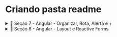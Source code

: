 # Criando pasta readme
<details>
  <summary>📂 Seção 7 - Angular - Organizar, Rota, Alerta e +</summary>
  
  | Conteúdo | Descrição |
  | :---------- | :---------------------------------- |
  | [Interface Model](https://github.com/VictorAntunesJ/ProEventos/commit/1509b7776bdbe4e555bb4cc9186952dbf39d7fd9) | Adicionando Interface Model para o projeto Angular. |
  | [Evento Service](https://github.com/VictorAntunesJ/ProEventos/commit/9859ea3e499b69d24ab0fac94a66e66279d94054) | Criando o Evento Service para gerenciar a lógica de eventos na aplicação |
  | [Dependency Injection](https://github.com/VictorAntunesJ/ProEventos/commit/29f498b0487e597bcf5e7f6370dd32d9f1beee69) | Implementando Dependency Injection para otimizar o gerenciamento de serviços |
  | [Tipagem dos Métodos](https://github.com/VictorAntunesJ/ProEventos/commit/6f5b452417d630e4701e0cc74ac9896fa7c8d9b6) | Adicionando tipagem aos métodos para melhorar a manutenção do código |
  | **TSLint - Subscribe Warning** | Configurando o TSLint para eliminar avisos de subscribe |
  | [Lotes, Imagens e Ícones](https://github.com/VictorAntunesJ/ProEventos/commit/a43e217cddb293c8390ab1c60ab7ba41ab411c75) | Integrando funcionalidades para gerenciar lotes, imagens e ícones |
  | [Filtro de Data Pipe](https://github.com/VictorAntunesJ/ProEventos/commit/8f981d748150d6b2f67be0a613688cb61c06b173) | Implementando Filtro de Data Pipe para formatação de datas |
  | [Tooltip e Dropdown](https://github.com/VictorAntunesJ/ProEventos/commit/421e2c0ccbdaf3c85df6af4978593bf1d2b91217) | Adicionando Tooltips e Dropdowns para melhorar a UI |
  | [Modal](https://github.com/VictorAntunesJ/ProEventos/commit/8ef8f865bd36e73ec221cec0058b22b3fc8f3719) | Implementando a funcionalidade de Modal para interação do usuário |
  | [Adicionando NGX Toastr](https://github.com/VictorAntunesJ/ProEventos/commit/15deba3b64940c6e8bbc37d39ca591e958d7ac98) | Integrando NGX Toastr para notificações na aplicação |
  | [NGX Spinner - Carregando](https://github.com/VictorAntunesJ/ProEventos/commit/9686133e44dfa35719f74625e777f7ecb1e30521) | Implementando NGX Spinner para indicar carregamento de dados |
  | **Migrando para novas Versões** | Atualizando dependências e migrando para novas versões do Angular |
  | [Desafio Título](https://github.com/VictorAntunesJ/ProEventos/commit/023b44ed09392c5d7c50b71bfb9eb1e3236a8e96) | Resolvido o desafio de implementar título dinâmico na aplicação |
  | [Mais Components](https://github.com/VictorAntunesJ/ProEventos/commit/e67df1c44390510ae6aa8773f3120a3ab289ee95) | Adicionando novos componentes para expandir a funcionalidade do projeto |
  | **Resolvendo Desafio Título** | Ajustes e melhorias no título dinâmico da aplicação |
  | [@Input](https://github.com/VictorAntunesJ/ProEventos/commit/8578d5185061cd8d96aa598f47b834f7da528979) | Implementando @Input para passar dados entre componentes |
  | [Angular Rotas - Parte 01](https://github.com/VictorAntunesJ/ProEventos/commit/189d2f6c6b668325d366117cae0a1606f255b91b) | Configurando a primeira parte das Rotas no Angular |
  | [Angular Rotas - Parte 02](https://github.com/VictorAntunesJ/ProEventos/commit/c49893a8c3ada00ccf1027618fa5c51fc222b5cf) | Finalizando a configuração das Rotas no Angular |
  | **Enviando ao GIT** | Subindo as alterações para o GitHub após a conclusão da Seção 7 |
  | [Readme](https://github.com/VictorAntunesJ/ProEventos/blob/master/Readme.md) | Configuração de Interfaces para Modelos no Front-end 1 e 2 |
</details>


<details>
  <summary>📂 Seção 8 - Angular - Layout e Reactive Forms</summary>

  | Conteúdo | Descrição |
  | :---------- | :---------------------------------- |
  | **O que Faremos - Layout e Reactive Forms** | Planejamento da implementação do layout e Reactive Forms no projeto |
  | **Referências Bootswatch** | Adicionando e configurando estilos do Bootswatch no projeto |
  | **Component Título** | Criando o componente para gerenciar títulos dinâmicos |
  | **Novo Layout Filtro e Evento** | Implementando novo layout para filtro e exibição de eventos |
  | **Responsivas colunas da Tabela** | Ajustando a tabela para responsividade nas colunas |
  | **Sub Components e Sub Rotas** | Criando subcomponentes e configurando sub-rotas no Angular |
  | **RedirectTo e Rotas Detalhes** | Implementando redirecionamentos e rotas de detalhes |
  | **User, Login e Registration** | Desenvolvendo funcionalidades de usuário, login e registro |
  | **Rotas do User** | Configurando rotas específicas para o usuário |
  | **Form Registration** | Criando o formulário de registro de usuários |
  | **Show Menu e Mini Logo** | Ajustando exibição de menus e mini logotipos |
  | **Form Perfil e Eventos** | Criando formulários para perfil de usuário e eventos |
  | **Commit - Layout Responsivo + Forms** | Subindo alterações de layout responsivo e formulários para o GitHub |
  | **Strict Template e TSConfig** | Configurando templates restritos e ajustando o TSConfig |
  | **Reactive Form - Parte 1** | Introdução aos Reactive Forms no Angular |
  | **Reactive Form - Parte 2** | Desenvolvimento avançado com Reactive Forms |
  | **Reactive Form - Parte 3** | Finalizando a implementação dos Reactive Forms |
  | **Form Builder e Limpando Código** | Utilizando FormBuilder para simplificar o código |
  | **Desafio Form Completo** | Resolvido o desafio de implementar um formulário completo |
  | **Form Registration - Parte 01** | Primeira parte do desenvolvimento do formulário de registro |
  | **Form Registration - Parte 02** | Segunda parte do desenvolvimento do formulário de registro |
  | **Form Registration - Parte 03** | Finalizando o formulário de registro |
  | **Confirmar Senha - Must Match** | Implementando validação de confirmação de senha |
  | **Form Perfil** | Desenvolvendo o formulário para editar o perfil do usuário |
  | **Enviando ao GIT** | Subindo as alterações para o GitHub após a conclusão da Seção 8 |
</details>

